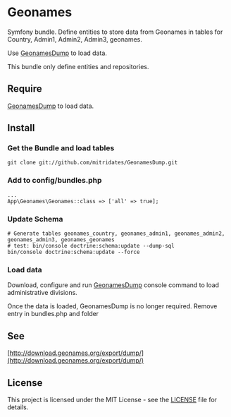 Geonames
================

 Symfony bundle. Define entities to store data from Geonames in tables
 for Country, Admin1, Admin2, Admin3, geonames.
 
 Use [GeonamesDump](https://github.com/mitridates/Geonamesdump) to load data.
 
 This bundle only define entities and repositories.

## Require

[GeonamesDump](https://github.com/mitridates/GeonamesDump) to load data.

## Install

### Get the Bundle and load tables

    git clone git://github.com/mitridates/GeonamesDump.git

### Add to config/bundles.php
    ...
    App\Geonames\Geonames::class => ['all' => true];
    
### Update Schema

    # Generate tables geonames_country, geonames_admin1, geonames_admin2, geonames_admin3, geonames_geonames
    # test: bin/console doctrine:schema:update --dump-sql
    bin/console doctrine:schema:update --force

### Load data
    
Download, configure and run [GeonamesDump](https://github.com/mitridates/GeonamesDump) 
console command to load administrative divisions.

Once the data is loaded, GeonamesDump is no longer required. Remove entry in bundles.php and folder 


## See

[http://download.geonames.org/export/dump/](http://download.geonames.org/export/dump/)

## License

This project is licensed under the MIT License - see the [LICENSE](LICENSE) file for details.